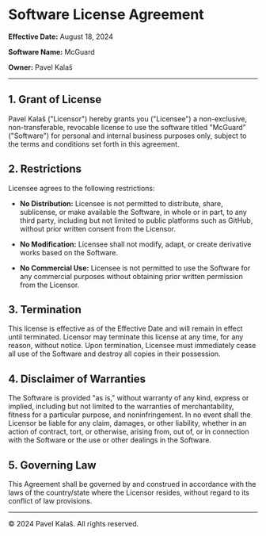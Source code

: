 # Software License Agreement

**Effective Date:** August 18, 2024

**Software Name:** McGuard

**Owner:** Pavel Kalaš

---

## 1. Grant of License

Pavel Kalaš ("Licensor") hereby grants you ("Licensee") a non-exclusive, non-transferable, revocable license to use the software titled "McGuard" ("Software") for personal and internal business purposes only, subject to the terms and conditions set forth in this agreement.

## 2. Restrictions

Licensee agrees to the following restrictions:

- **No Distribution:** Licensee is not permitted to distribute, share, sublicense, or make available the Software, in whole or in part, to any third party, including but not limited to public platforms such as GitHub, without prior written consent from the Licensor.

- **No Modification:** Licensee shall not modify, adapt, or create derivative works based on the Software.

- **No Commercial Use:** Licensee is not permitted to use the Software for any commercial purposes without obtaining prior written permission from the Licensor.

## 3. Termination

This license is effective as of the Effective Date and will remain in effect until terminated. Licensor may terminate this license at any time, for any reason, without notice. Upon termination, Licensee must immediately cease all use of the Software and destroy all copies in their possession.

## 4. Disclaimer of Warranties

The Software is provided "as is," without warranty of any kind, express or implied, including but not limited to the warranties of merchantability, fitness for a particular purpose, and noninfringement. In no event shall the Licensor be liable for any claim, damages, or other liability, whether in an action of contract, tort, or otherwise, arising from, out of, or in connection with the Software or the use or other dealings in the Software.

## 5. Governing Law

This Agreement shall be governed by and construed in accordance with the laws of the country/state where the Licensor resides, without regard to its conflict of law provisions.

---

© 2024 Pavel Kalaš. All rights reserved.
